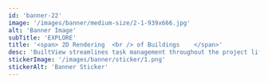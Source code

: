```yaml
---
id: 'banner-22'
image: '/images/banner/medium-size/2-1-939x666.jpg'
alt: 'Banner Image'
subTitle: 'EXPLORE'
title: '<span> 2D Rendering  <br /> of Buildings    </span>'
desc: 'BuiltView streamlines task management throughout the project lifecycle, allowing users to create, assign, and track tasks effortlessly. It offers customizable task templates, priority setting, and real-time progress tracking to ensure smooth project progression and timely completion. With features for dependencies and recurring tasks, BuiltView empowers project managers to identify bottlenecks proactively, optimize schedules, and enhance overall efficiency, saving valuable time in the process.'
stickerImage: '/images/banner/sticker/1.png'
stickerAlt: 'Banner Sticker'
---
```

